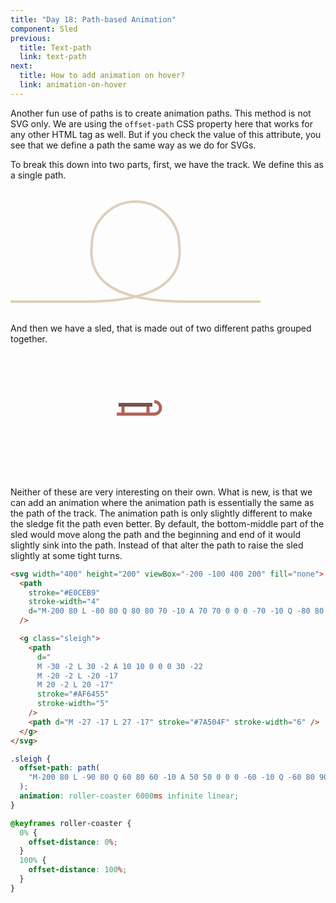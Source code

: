 ```yaml
---
title: "Day 18: Path-based Animation"
component: Sled
previous:
  title: Text-path
  link: text-path
next:
  title: How to add animation on hover?
  link: animation-on-hover
---
```


Another fun use of paths is to create animation paths. This method is not SVG only. We are using the `offset-path` CSS property here that works for any other HTML tag as well. But if you check the value of this attribute, you see that we define a path the same way as we do for SVGs.

To break this down into two parts, first, we have the track. We define this as a single path.

<div class="center">
<svg width="400" height="200" viewBox="-200 -100 400 200" fill="none">
  <path stroke="#E0CEB9" stroke-width="4" d="M-200 80 L -80 80 Q 80 80 70 -10 A 70 70 0 0 0 -70 -10 Q -80 80 80 80 L 200 80" />
</svg>
</div>

And then we have a sled, that is made out of two different paths grouped together.

<div class="center">
<svg width="400" height="200" viewBox="-200 -100 400 200" fill="none">
  <g class="sleigh">
    <path
      d="
      M -30 -2 L 30 -2 A 10 10 0 0 0 30 -22
      M -20 -2 L -20 -17
      M 20 -2 L 20 -17"
      stroke="#AF6455"
      stroke-width="5"
    />
    <path d="M -27 -17 L 27 -17" stroke="#7A504F" stroke-width="6" />
  </g>
</svg>
</div>

Neither of these are very interesting on their own. What is new, is that we can add an animation where the animation path is essentially the same as the path of the track. The animation path is only slightly different to make the sledge fit the path even better. By default, the bottom-middle part of the sled would move along the path and the beginning and end of it would slightly sink into the path. Instead of that alter the path to raise the sled slightly at some tight turns.

<div class="code-flex">

```html
<svg width="400" height="200" viewBox="-200 -100 400 200" fill="none">
  <path
    stroke="#E0CEB9"
    stroke-width="4"
    d="M-200 80 L -80 80 Q 80 80 70 -10 A 70 70 0 0 0 -70 -10 Q -80 80 80 80 L 200 80"
  />

  <g class="sleigh">
    <path
      d="
      M -30 -2 L 30 -2 A 10 10 0 0 0 30 -22
      M -20 -2 L -20 -17
      M 20 -2 L 20 -17"
      stroke="#AF6455"
      stroke-width="5"
    />
    <path d="M -27 -17 L 27 -17" stroke="#7A504F" stroke-width="6" />
  </g>
</svg>
```

```css
.sleigh {
  offset-path: path(
    "M-200 80 L -90 80 Q 60 80 60 -10 A 50 50 0 0 0 -60 -10 Q -60 80 90 80 L 200 80"
  );
  animation: roller-coaster 6000ms infinite linear;
}

@keyframes roller-coaster {
  0% {
    offset-distance: 0%;
  }
  100% {
    offset-distance: 100%;
  }
}
```

</div>
